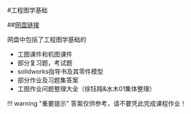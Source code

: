 #工程图学基础

##[网盘链接](https://cloud.tsinghua.edu.cn/d/1d41df13a40f451895a5/)
    
网盘中包括了工程图学基础的

+ 工图课件和机图课件
+ 部分复习题，考试题
+ solidworks指导书及其零件模型
+ 部分作业及习题集答案
+ 工图作业问题整理大全（徐钰翔&水木01集体整理）

!!! warning "重要提示"
    答案仅供参考，请不要凭此完成课程作业！
